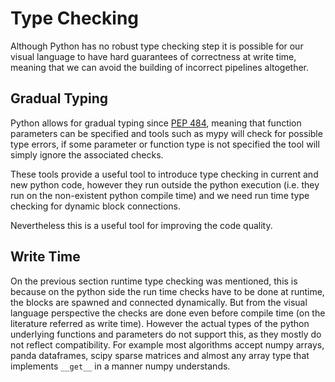 Type Checking
=============

Although Python has no robust type checking step it is possible for our visual
language to have hard guarantees of correctness at write time, meaning that
we can avoid the building of incorrect pipelines altogether.

Gradual Typing
--------------
Python allows for gradual typing since
[PEP 484](https://www.python.org/dev/peps/pep-0484/), meaning that function
parameters can be specified and tools such as mypy will check for possible
type errors, if some parameter or function type is not specified the tool
will simply ignore the associated checks.

These tools provide a useful tool to introduce type checking in current and
new python code, however they run outside the python execution (i.e. they run
on the non-existent python compile time) and we need run time type checking
for dynamic block connections.

Nevertheless this is a useful tool for improving the code quality.


Write Time
----------
On the previous section runtime type checking was mentioned, this is because
on the python side the run time checks have to be done at runtime, the blocks
are spawned and connected dynamically. But from the visual language perspective
the checks are done even before compile time (on the literature referred as
write time).
However the actual types of the python underlying functions and parameters do
not support this, as they mostly do not reflect compatibility.
For example most algorithms accept numpy arrays, panda dataframes, scipy sparse
matrices and almost any array type that implements `__get__` in a manner
numpy understands.

